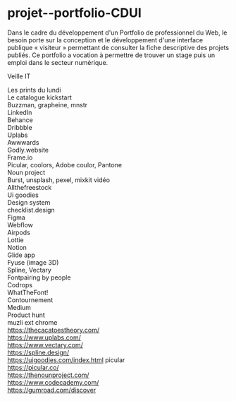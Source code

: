 # projet--portfolio-CDUI
Dans le cadre du développement d'un Portfolio de professionnel du Web, le besoin porte sur la conception et le développement d'une interface publique « visiteur » permettant de consulter la fiche descriptive des projets publiés. Ce portfolio a vocation à permettre de trouver un stage puis un emploi dans le secteur numérique.


Veille IT 

Les prints du lundi <br/>
Le catalogue kickstart<br/>
Buzzman, grapheine, mnstr<br/>
LinkedIn<br/>
Behance<br/>
Dribbble<br/>
Uplabs<br/>
Awwwards<br/>
Godly.website<br/>
Frame.io<br/>
Picular, coolors, Adobe coulor, Pantone<br/>
Noun project<br/>
Burst, unsplash, pexel, mixkit vidéo<br/>
Allthefreestock<br/>
Ui goodies<br/>
Design system<br/>
checklist.design<br/>
Figma<br/>
Webflow<br/>
Airpods<br/>
Lottie<br/>
Notion<br/>
Glide app<br/>
Fyuse (image 3D)<br/>
Spline, Vectary<br/>
Fontpairing by people<br/>
Codrops<br/>
WhatTheFont!<br/>
Contournement<br/>
Medium<br/>
Product hunt<br/>
muzli ext chrome <br/>
https://thecacatoestheory.com/ <br/>
https://www.uplabs.com/<br/>
https://www.vectary.com/<br/>
https://spline.design/ <br/>
https://uigoodies.com/index.html
picular <br/>
https://picular.co/ <br/>
https://thenounproject.com/ <br/>
https://www.codecademy.com/ <br/>
https://gumroad.com/discover <br/>
